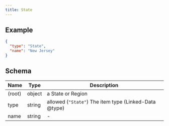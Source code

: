 ```yaml
---
title: State
---
```

## Example



```json
{
  "type": "State",
  "name": "New Jersey"
}
```
## Schema

| Name | Type | Description |
|---|---|---|
| (root) | object | a State or Region |
| type | string | allowed (`"State"`) The item type (Linked-Data @type) |
| name | string | - |

